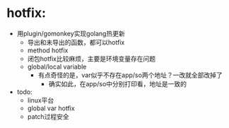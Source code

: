
# hotfix:
- 用plugin/gomonkey实现golang热更新
  - 导出和未导出的函数，都可以hotfix
  - method hotfix
  - 闭包hotfix比较麻烦，主要是环境变量存在问题
  - global/local variable
    - 有点奇怪的是，var似乎不存在app/so两个地址？一改就全部改掉了
      - 确实如此，在app/so中分别打印看，地址是一致的
- todo:
  - linux平台
  - global var hotfix
  - patch过程安全